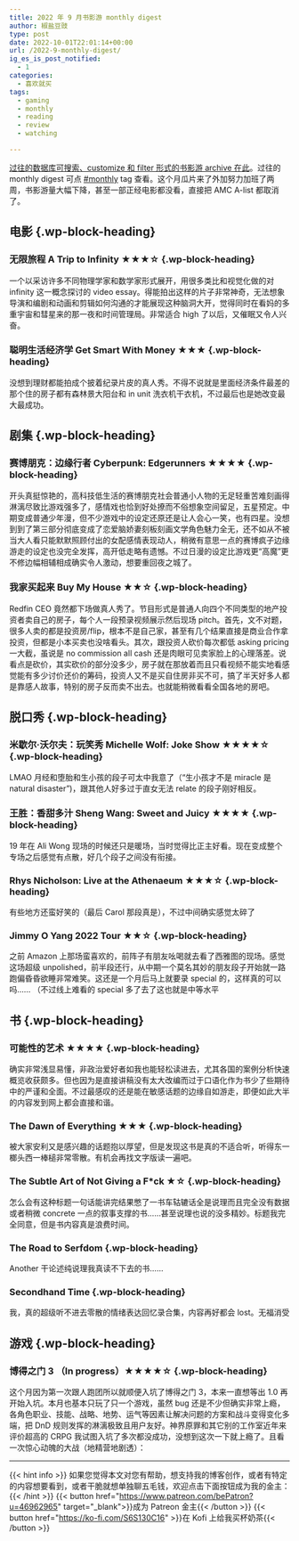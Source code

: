```yaml
---
title: 2022 年 9 月书影游 monthly digest
author: 椒盐豆豉
type: post
date: 2022-10-01T22:01:14+00:00
url: /2022-9-monthly-digest/
ig_es_is_post_notified:
  - 1
categories:
  - 喜欢就买
tags:
  - gaming
  - monthly
  - reading
  - review
  - watching

---
```

[过往的数据库可搜索、customize 和 filter 形式的书影游 archive 在此](https://www.notion.so/2485c762efe040b988531aaa3e45ad25)。过往的 monthly digest 可点 [#monthly](../tags/monthly/) tag 查看。这个月瓜片来了外加努力加班了两周，书影游量大幅下降，甚至一部正经电影都没看，直接把 AMC A-list 都取消了。

<!--more-->

## <span class="ez-toc-section" id="%E7%94%B5%E5%BD%B1"></span>电影<span class="ez-toc-section-end"></span> {.wp-block-heading}

### <span class="ez-toc-section" id="%E6%97%A0%E9%99%90%E6%97%85%E7%A8%8B_A_Trip_to_Infinity_%E2%98%85%E2%98%85%E2%98%85%E2%98%86"></span>无限旅程 A Trip to Infinity ★★★☆<span class="ez-toc-section-end"></span> {.wp-block-heading}

一个以采访许多不同物理学家和数学家形式展开，用很多类比和视觉化做的对 infinity 这一概念探讨的 video essay。得能拍出这样的片子非常神奇，无法想象导演和编剧和动画和剪辑如何沟通的才能展现这种脑洞大开，觉得同时在看妈的多重宇宙和彗星来的那一夜和时间管理局。非常适合 high 了以后，又催眠又令人兴奋。

### <span class="ez-toc-section" id="%E8%81%AA%E6%98%8E%E7%94%9F%E6%B4%BB%E7%BB%8F%E6%B5%8E%E5%AD%A6_Get_Smart_With_Money_%E2%98%85%E2%98%85%E2%98%85"></span>聪明生活经济学 Get Smart With Money ★★★<span class="ez-toc-section-end"></span> {.wp-block-heading}

没想到理财都能拍成个披着纪录片皮的真人秀。不得不说就是里面经济条件最差的那个住的房子都有森林景大阳台和 in unit 洗衣机干衣机，不过最后也是她改变最大最成功。

## <span class="ez-toc-section" id="%E5%89%A7%E9%9B%86"></span>剧集<span class="ez-toc-section-end"></span> {.wp-block-heading}

### <span class="ez-toc-section" id="%E8%B5%9B%E5%8D%9A%E6%9C%8B%E5%85%8B%EF%BC%9A%E8%BE%B9%E7%BC%98%E8%A1%8C%E8%80%85_Cyberpunk_Edgerunners_%E2%98%85%E2%98%85%E2%98%85%E2%98%85"></span>赛博朋克：边缘行者 Cyberpunk: Edgerunners ★★★★<span class="ez-toc-section-end"></span> {.wp-block-heading}

开头真挺惊艳的，高科技低生活的赛博朋克社会普通小人物的无足轻重苦难刻画得淋漓尽致比游戏强多了，感情戏也恰到好处撩而不俗想象空间留足，五星预定。中期变成普通少年漫，但不少游戏中的设定还原还是让人会心一笑，也有四星。没想到到了第三部分彻底变成了恋爱脑娇妻刻板刻画文学角色魅力全无，还不如从不被当大人看只能默默照顾付出的女配感情表现动人，稍微有意思一点的赛博疯子边缘游走的设定也没完全发挥，高开低走略有遗憾。不过日漫的设定比游戏更“高魔”更不修边幅相辅相成确实令人激动，想要重回夜之城了。

### <span class="ez-toc-section" id="%E6%88%91%E5%AE%B6%E4%B9%B0%E8%B5%B7%E6%9D%A5_Buy_My_House_%E2%98%85%E2%98%85%E2%98%86"></span>我家买起来 Buy My House ★★☆<span class="ez-toc-section-end"></span> {.wp-block-heading}

Redfin CEO 竟然都下场做真人秀了。节目形式是普通人向四个不同类型的地产投资者卖自己的房子，每个人一段预录视频展示然后现场 pitch。首先，文不对题，很多人卖的都是投资房/flip，根本不是自己家，甚至有几个结果直接是商业合作拿投资，但都是小本买卖也没啥看头。其次，跟投资人砍价每次都低 asking pricing 一大截，虽说是 no commission all cash 还是肉眼可见卖家脸上的心理落差。说看点是砍价，其实砍价的部分没多少，房子就在那放着而且只看视频不能实地看感觉能有多少讨价还价的筹码，投资人又不是买自住房非买不可，搞了半天好多人都是靠感人故事，特别的房子反而卖不出去。也就能稍微看看全国各地的房吧。

## <span class="ez-toc-section" id="%E8%84%B1%E5%8F%A3%E7%A7%80"></span>脱口秀<span class="ez-toc-section-end"></span> {.wp-block-heading}

### <span class="ez-toc-section" id="%E7%B1%B3%E6%AD%87%E5%B0%94%C2%B7%E6%B2%83%E5%B0%94%E5%A4%AB%EF%BC%9A%E7%8E%A9%E7%AC%91%E7%A7%80_Michelle_Wolf_Joke_Show_%E2%98%85%E2%98%85%E2%98%85%E2%98%85%E2%98%86"></span>米歇尔·沃尔夫：玩笑秀 Michelle Wolf: Joke Show ★★★★☆<span class="ez-toc-section-end"></span> {.wp-block-heading}

LMAO 月经和堕胎和生小孩的段子可太中我意了（“生小孩才不是 miracle 是 natural disaster&#8221;)，跟其他人好多过于直女无法 relate 的段子刚好相反。

### <span class="ez-toc-section" id="%E7%8E%8B%E8%83%9C%EF%BC%9A%E9%A6%99%E7%94%9C%E5%A4%9A%E6%B1%81_Sheng_Wang_Sweet_and_Juicy_%E2%98%85%E2%98%85%E2%98%85%E2%98%85"></span>王胜：香甜多汁 Sheng Wang: Sweet and Juicy ★★★★<span class="ez-toc-section-end"></span> {.wp-block-heading}

19 年在 Ali Wong 现场的时候还只是暖场，当时觉得比正主好看。现在变成整个专场之后感觉有点散，好几个段子之间没有衔接。

### <span class="ez-toc-section" id="Rhys_Nicholson_Live_at_the_Athenaeum_%E2%98%85%E2%98%85%E2%98%85%E2%98%86"></span>Rhys Nicholson: Live at the Athenaeum ★★★☆<span class="ez-toc-section-end"></span> {.wp-block-heading}

有些地方还蛮好笑的（最后 Carol 那段真是），不过中间确实感觉太碎了

### <span class="ez-toc-section" id="Jimmy_O_Yang_2022_Tour_%E2%98%85%E2%98%85%E2%98%86"></span>Jimmy O Yang 2022 Tour ★★☆<span class="ez-toc-section-end"></span> {.wp-block-heading}

之前 Amazon 上那场蛮喜欢的，前阵子有朋友吆喝就去看了西雅图的现场。感觉这场超级 unpolished，前半段还行，从中期一个莫名其妙的朋友段子开始就一路跑偏昏昏欲睡非常难笑。这还是一个月后马上就要录 special 的，这样真的可以吗…… （不过线上难看的 special 多了去了这也就是中等水平

## <span class="ez-toc-section" id="%E4%B9%A6"></span>书<span class="ez-toc-section-end"></span> {.wp-block-heading}

### <span class="ez-toc-section" id="%E5%8F%AF%E8%83%BD%E6%80%A7%E7%9A%84%E8%89%BA%E6%9C%AF_%E2%98%85%E2%98%85%E2%98%85%E2%98%85"></span>可能性的艺术 ★★★★<span class="ez-toc-section-end"></span> {.wp-block-heading}

确实非常浅显易懂，非政治爱好者如我也能轻松读进去，尤其各国的案例分析快速概览收获颇多。但也因为是直接讲稿没有太大改编而过于口语化作为书少了些期待中的严谨和全面。不过最感叹的还是能在敏感话题的边缘自如游走，即便如此大半的内容发到网上都会直接和谐。

### <span class="ez-toc-section" id="The_Dawn_of_Everything_%E2%98%85%E2%98%85%E2%98%85"></span>The Dawn of Everything ★★★<span class="ez-toc-section-end"></span> {.wp-block-heading}

被大家安利又是感兴趣的话题抱以厚望，但是发现这书是真的不适合听，听得东一榔头西一棒槌非常零散。有机会再找文字版读一遍吧。

### <span class="ez-toc-section" id="The_Subtle_Art_of_Not_Giving_a_Fck_%E2%98%85%E2%98%86"></span>The Subtle Art of Not Giving a F*ck ★☆<span class="ez-toc-section-end"></span> {.wp-block-heading}

怎么会有这种标题一句话能讲完结果憋了一书车轱辘话全是说理而且完全没有数据或者稍微 concrete 一点的叙事支撑的书……甚至说理也说的没多精妙。标题我完全同意，但是书内容真是浪费时间。

### <span class="ez-toc-section" id="The_Road_to_Serfdom"></span>The Road to Serfdom <span class="ez-toc-section-end"></span> {.wp-block-heading}

Another 干论述纯说理我真读不下去的书……

### <span class="ez-toc-section" id="Secondhand_Time"></span>Secondhand Time<span class="ez-toc-section-end"></span> {.wp-block-heading}

我，真的超级听不进去零散的情绪表达回忆录合集，内容再好都会 lost。无福消受

## <span class="ez-toc-section" id="%E6%B8%B8%E6%88%8F"></span>游戏<span class="ez-toc-section-end"></span> {.wp-block-heading}

### <span class="ez-toc-section" id="%E5%8D%9A%E5%BE%97%E4%B9%8B%E9%97%A8_3_%EF%BC%88In_progress%EF%BC%89%E2%98%85%E2%98%85%E2%98%85%E2%98%85%E2%98%86"></span>博得之门 3 （In progress）★★★★☆<span class="ez-toc-section-end"></span> {.wp-block-heading}

这个月因为第一次跟人跑团所以就顺便入坑了博得之门 3，本来一直想等出 1.0 再开始入坑。本月也基本只玩了只一个游戏，虽然 bug 还是不少但确实非常上瘾，各角色职业、技能、战略、地势、运气等因素让解决问题的方案和战斗变得变化多端，把 DnD 规则发挥的淋漓极致且用户友好。神界原罪和其它别的工作室近年来评价超高的 CRPG 我试图入坑了多次都没成功，没想到这次一下就上瘾了。且看一次惊心动魄的大战（地精营地剧透）：

---
{{< hint info >}}
如果您觉得本文对您有帮助，想支持我的博客创作，或者有特定的内容想要看到，或者干脆就想单独聊五毛钱，欢迎点击下面按钮成为我的金主：
{{< /hint >}}
{{< button href="https://www.patreon.com/bePatron?u=46962965" target="_blank">}}成为 Patreon 金主{{< /button >}}
{{< button href="https://ko-fi.com/S6S130C16" >}}在 Kofi 上给我买杯奶茶{{< /button >}}